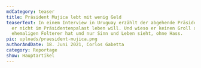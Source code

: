 ```yaml
---
mdCategory: teaser
title: Präsident Mujica lebt mit wenig Geld
teaserText: In einem Interview in Uruguay erzählt der abgehende Präsident, wieso
  er nicht im Präsidentenpalast leben will. Und wieso er keinen Groll auf seine
  ehemaligen Folterer hat und nur Sinn und Leben sieht, ohne Hass.
pic: uploads/praesident-mujica.png
authorAndDate: 18. Juni 2021, Corlos Gabetta
category: Reportage
show: Hauptartikel
---
```

